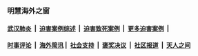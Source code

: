
### 明慧海外之窗

####  [武汉肺炎](indexes/365.md?t=05052101) &nbsp;|&nbsp;  [迫害案例综述](indexes/328.md?t=05052101) &nbsp;|&nbsp; [迫害致死案例](indexes/277.md?t=05052101)  &nbsp;|&nbsp; [更多迫害案例](indexes/81.md?t=05052101)  &nbsp;|&nbsp; 
####  [时事评论](indexes/19.md?t=05052101) &nbsp;|&nbsp; [海外简讯](indexes/245.md?t=05052101)&nbsp;|&nbsp;  [社会支持](indexes/140.md?t=05052101) &nbsp;|&nbsp; [褒奖决议](indexes/282.md?t=05052101) &nbsp;|&nbsp; [社区报道](indexes/91.md?t=05052101)  &nbsp;|&nbsp; [天人之间](indexes/78.md?t=05052101) 

